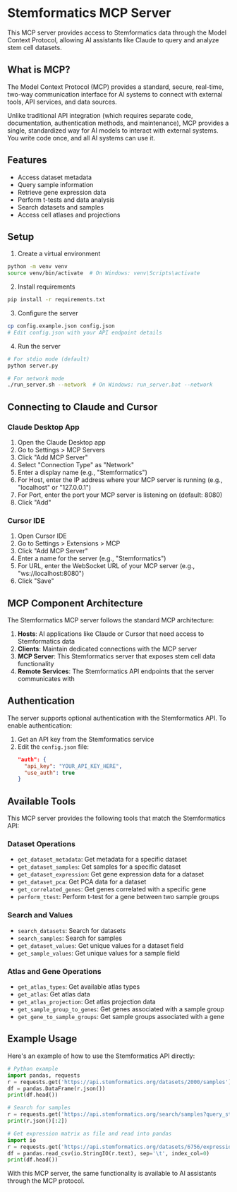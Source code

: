 # Stemformatics MCP Server

This MCP server provides access to Stemformatics data through the Model Context Protocol, allowing AI assistants like Claude to query and analyze stem cell datasets.

## What is MCP?

The Model Context Protocol (MCP) provides a standard, secure, real-time, two-way communication interface for AI systems to connect with external tools, API services, and data sources.

Unlike traditional API integration (which requires separate code, documentation, authentication methods, and maintenance), MCP provides a single, standardized way for AI models to interact with external systems. You write code once, and all AI systems can use it.

## Features

- Access dataset metadata
- Query sample information
- Retrieve gene expression data
- Perform t-tests and data analysis
- Search datasets and samples
- Access cell atlases and projections

## Setup

1. Create a virtual environment
```bash
python -m venv venv
source venv/bin/activate  # On Windows: venv\Scripts\activate
```

2. Install requirements
```bash
pip install -r requirements.txt
```

3. Configure the server
```bash
cp config.example.json config.json
# Edit config.json with your API endpoint details
```

4. Run the server
```bash
# For stdio mode (default)
python server.py

# For network mode
./run_server.sh --network  # On Windows: run_server.bat --network
```

## Connecting to Claude and Cursor

### Claude Desktop App
1. Open the Claude Desktop app
2. Go to Settings > MCP Servers
3. Click "Add MCP Server"
4. Select "Connection Type" as "Network" 
5. Enter a display name (e.g., "Stemformatics")
6. For Host, enter the IP address where your MCP server is running (e.g., "localhost" or "127.0.0.1")
7. For Port, enter the port your MCP server is listening on (default: 8080)
8. Click "Add"

### Cursor IDE
1. Open Cursor IDE
2. Go to Settings > Extensions > MCP
3. Click "Add MCP Server"
4. Enter a name for the server (e.g., "Stemformatics") 
5. For URL, enter the WebSocket URL of your MCP server (e.g., "ws://localhost:8080")
6. Click "Save"

## MCP Component Architecture

The Stemformatics MCP server follows the standard MCP architecture:

1. **Hosts**: AI applications like Claude or Cursor that need access to Stemformatics data
2. **Clients**: Maintain dedicated connections with the MCP server
3. **MCP Server**: This Stemformatics server that exposes stem cell data functionality
4. **Remote Services**: The Stemformatics API endpoints that the server communicates with

## Authentication

The server supports optional authentication with the Stemformatics API. To enable authentication:

1. Get an API key from the Stemformatics service
2. Edit the `config.json` file:
   ```json
   "auth": {
     "api_key": "YOUR_API_KEY_HERE",
     "use_auth": true
   }
   ```

## Available Tools

This MCP server provides the following tools that match the Stemformatics API:

### Dataset Operations
- `get_dataset_metadata`: Get metadata for a specific dataset
- `get_dataset_samples`: Get samples for a specific dataset
- `get_dataset_expression`: Get gene expression data for a dataset
- `get_dataset_pca`: Get PCA data for a dataset
- `get_correlated_genes`: Get genes correlated with a specific gene
- `perform_ttest`: Perform t-test for a gene between two sample groups

### Search and Values
- `search_datasets`: Search for datasets
- `search_samples`: Search for samples
- `get_dataset_values`: Get unique values for a dataset field
- `get_sample_values`: Get unique values for a sample field

### Atlas and Gene Operations
- `get_atlas_types`: Get available atlas types
- `get_atlas`: Get atlas data
- `get_atlas_projection`: Get atlas projection data
- `get_sample_group_to_genes`: Get genes associated with a sample group
- `get_gene_to_sample_groups`: Get sample groups associated with a gene

## Example Usage

Here's an example of how to use the Stemformatics API directly:

```python
# Python example
import pandas, requests
r = requests.get('https://api.stemformatics.org/datasets/2000/samples')
df = pandas.DataFrame(r.json())
print(df.head())

# Search for samples
r = requests.get('https://api.stemformatics.org/search/samples?query_string=%s&field=tissue_of_origin,dataset_id' % 'dendritic cell')
print(r.json()[:2])

# Get expression matrix as file and read into pandas
import io
r = requests.get('https://api.stemformatics.org/datasets/6756/expression?as_file=true')
df = pandas.read_csv(io.StringIO(r.text), sep='\t', index_col=0)
print(df.head())
```

With this MCP server, the same functionality is available to AI assistants through the MCP protocol.
